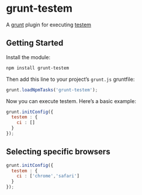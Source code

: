 # grunt-testem

A [grunt](https://github.com/cowboy/grunt) plugin for executing [testem](https://github.com/airportyh/testem)

## Getting Started

Install the module:

```bash
npm install grunt-testem
```

Then add this line to your project’s `grunt.js` gruntfile:

```js
grunt.loadNpmTasks('grunt-testem');
```

Now you can execute testem. Here’s a basic example:

```javascript
grunt.initConfig({
  testem : {
    ci : []
  }
});
```

## Selecting specific browsers
```javascript
grunt.initConfig({
  testem : {
    ci : ['chrome','safari']
  }
});
```

